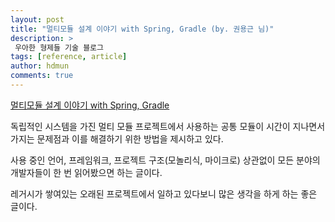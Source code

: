 ```yaml
---
layout: post
title: "멀티모듈 설계 이야기 with Spring, Gradle (by. 권용근 님)"
description: >
 우아한 형제들 기술 블로그
tags: [reference, article]
author: hdmun
comments: true
---
```


[멀티모듈 설계 이야기 with Spring, Gradle](https://woowabros.github.io/study/2019/07/01/multi-module.html)

독립적인 시스템을 가진 멀티 모듈 프로젝트에서 사용하는 공통 모듈이 시간이 지나면서 가지는 문제점과 이를 해결하기 위한 방법을 제시하고 있다.

사용 중인 언어, 프레임워크, 프로젝트 구조(모놀리식, 마이크로) 상관없이 모든 분야의 개발자들이 한 번 읽어봤으면 하는 글이다.

레거시가 쌓여있는 오래된 프로젝트에서 일하고 있다보니 많은 생각을 하게 하는 좋은 글이다.

